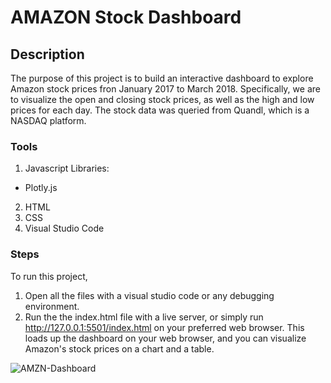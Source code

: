 # AMAZON Stock Dashboard

## Description
The purpose of this project is to build an interactive dashboard to explore Amazon stock prices fron January 2017 to March 2018. Specifically, we are to visualize the open and closing stock prices, as well as the high and low prices for each day. The stock data was queried from Quandl, which is a NASDAQ platform. 

### Tools
1.  Javascript Libraries:
 -  Plotly.js
2.  HTML
3.  CSS
4.  Visual Studio Code

### Steps
To run this project,
1. Open all the files with a visual studio code or any debugging environment.
2. Run the the index.html file with a live server, or simply run http://127.0.0.1:5501/index.html on your preferred web browser. This loads up the dashboard on your web browser, and you can visualize Amazon's stock prices on a chart and a table.

![AMZN-Dashboard](https://user-images.githubusercontent.com/71471355/116611215-56b2a680-a8f3-11eb-8ffd-982e7ff49c56.jpg)



